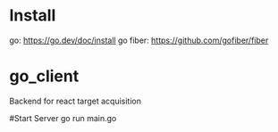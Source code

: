 # Install
go: https://go.dev/doc/install
go fiber: https://github.com/gofiber/fiber
# go_client
Backend for react target acquisition

#Start Server
go run main.go
